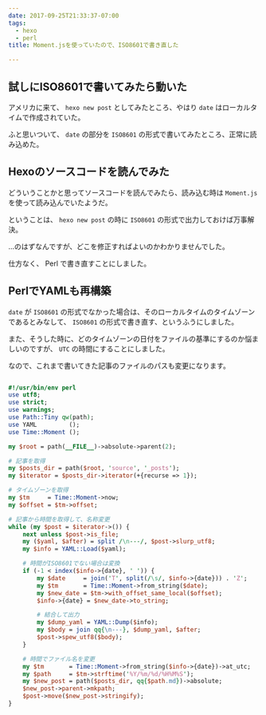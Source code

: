 ```yaml
---
date: 2017-09-25T21:33:37-07:00
tags:
  - hexo
  - perl
title: Moment.jsを使っていたので、ISO8601で書き直した

---
```


## 試しにISO8601で書いてみたら動いた

アメリカに来て、 `hexo new post` としてみたところ、やはり `date` はローカルタイムで作成されていた。

ふと思いついて、 `date` の部分を `ISO8601` の形式で書いてみたところ、正常に読み込めた。

## Hexoのソースコードを読んでみた

どういうことかと思ってソースコードを読んでみたら、読み込む時は `Moment.js` を使って読み込んでいたようだ。

ということは、 `hexo new post` の時に `ISO8601` の形式で出力しておけば万事解決。

…のはずなんですが、どこを修正すればよいのかわかりませんでした。

仕方なく、 Perl で書き直すことにしました。

## PerlでYAMLも再構築

`date` が `ISO8601` の形式でなかった場合は、そのローカルタイムのタイムゾーンであるとみなして、 `ISO8601` の形式で書き直す、というふうにしました。

また、そうした時に、どのタイムゾーンの日付をファイルの基準にするのか悩ましいのですが、 `UTC` の時間にすることにしました。

なので、これまで書いてきた記事のファイルのパスも変更になります。

```perl tools/rename_posts

#!/usr/bin/env perl
use utf8;
use strict;
use warnings;
use Path::Tiny qw(path);
use YAML         ();
use Time::Moment ();

my $root = path(__FILE__)->absolute->parent(2);

# 記事を取得
my $posts_dir = path($root, 'source', '_posts');
my $iterator = $posts_dir->iterator(+{recurse => 1});

# タイムゾーンを取得
my $tm     = Time::Moment->now;
my $offset = $tm->offset;

# 記事から時間を取得して、名称変更
while (my $post = $iterator->()) {
    next unless $post->is_file;
    my ($yaml, $after) = split /\n---/, $post->slurp_utf8;
    my $info = YAML::Load($yaml);

    # 時間がISO8601でない場合は変換
    if (-1 < index($info->{date}, ' ')) {
        my $date     = join('T', split(/\s/, $info->{date})) . 'Z';
        my $tm       = Time::Moment->from_string($date);
        my $new_date = $tm->with_offset_same_local($offset);
        $info->{date} = $new_date->to_string;

        # 結合して出力
        my $dump_yaml = YAML::Dump($info);
        my $body = join qq{\n---}, $dump_yaml, $after;
        $post->spew_utf8($body);
    }

    # 時間でファイル名を変更
    my $tm       = Time::Moment->from_string($info->{date})->at_utc;
    my $path     = $tm->strftime('%Y/%m/%d/%H%M%S');
    my $new_post = path($posts_dir, qq{$path.md})->absolute;
    $new_post->parent->mkpath;
    $post->move($new_post->stringify);
}

```
